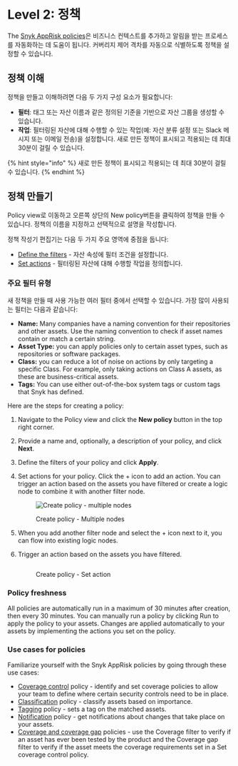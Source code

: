 # Level 2: 정책

The [Snyk AppRisk policies](../policies-for-snyk-apprisk/)은 비즈니스 컨텍스트를 추가하고 알림을 받는 프로세스를 자동화하는 데 도움이 됩니다. 커버리지 제어 격차를 자동으로 식별하도록 정책을 설정할 수 있습니다.

## 정책 이해

정책을 만들고 이해하려면 다음 두 가지 구성 요소가 필요합니다:

* **필터**: 태그 또는 자산 이름과 같은 정의된 기준을 기반으로 자산 그룹을 생성할 수 있습니다.
* **작업**: 필터링된 자산에 대해 수행할 수 있는 작업(예: 자산 분류 설정 또는 Slack 메시지 또는 이메일 전송)을 설정합니다. 새로 만든 정책이 표시되고 적용되는 데 최대 30분이 걸릴 수 있습니다.

{% hint style="info" %}
새로 만든 정책이 표시되고 적용되는 데 최대 30분이 걸릴 수 있습니다.
{% endhint %}

## 정책 만들기

Policy view로 이동하고 오른쪽 상단의 New policy버튼을 클릭하여 정책을 만들 수 있습니다. 정책의 이름을 지정하고 선택적으로 설명을 작성합니다.

정책 작성기 편집기는 다음 두 가지 주요 영역에 중점을 둡니다:

* [Define the filters](../policies-for-snyk-apprisk/create-policies.md#define-filters) - 자산 속성에 필터 조건을 설정합니다.
* [Set actions](../policies-for-snyk-apprisk/create-policies.md#set-actions) - 필터링된 자산에 대해 수행할 작업을 정의합니다.

### 주요 필터 유형 <a href="#key-filter-types" id="key-filter-types"></a>

새 정책을 만들 때 사용 가능한 여러 필터 중에서 선택할 수 있습니다. 가장 많이 사용되는 필터는 다음과 같습니다:

* **Name:** Many companies have a naming convention for their repositories and other assets. Use the naming convention to check if asset names contain or match a certain string.
* **Asset Type:** you can apply policies only to certain asset types, such as repositories or software packages.
* **Class:** you can reduce a lot of noise on actions by only targeting a specific Class. For example, only taking actions on Class A assets, as these are business-critical assets.
* **Tags:** You can use either out-of-the-box system tags or custom tags that Snyk has defined.

Here are the steps for creating a policy:

1. Navigate to the Policy view and click the **New policy** button in the top right corner.
2. Provide a name and, optionally, a description of your policy, and click **Next**.
3. Define the filters of your policy and click **Apply**.
4.  Set actions for your policy. Click the + icon to add an action. You can trigger an action based on the assets you have filtered or create a logic node to combine it with another filter node.

    <figure><img src="../../../.gitbook/assets/image (2).png" alt="Create policy - multiple nodes"><figcaption><p>Create policy - Multiple nodes</p></figcaption></figure>
5. When you add another filter node and select the + icon next to it, you can flow into existing logic nodes.
6.  Trigger an action based on the assets you have filtered.

    <figure><img src="../../../.gitbook/assets/image (3).png" alt=""><figcaption><p>Create policy - Set action</p></figcaption></figure>

### Policy freshness

All policies are automatically run in a maximum of 30 minutes after creation, then every 30 minutes. You can manually run a policy by clicking Run to apply the policy to your assets. Changes are applied automatically to your assets by implementing the actions you set on the policy.

### Use cases for policies

Familiarize yourself with the Snyk AppRisk policies by going through these use cases:

* [Coverage control](../policies-for-snyk-apprisk/use-cases-for-policies/coverage-control-policy-use-case.md) policy - identify and set coverage policies to allow your team to define where certain security controls need to be in place.
* [Classification](../policies-for-snyk-apprisk/use-cases-for-policies/classification-policy-use-case.md) policy - classify assets based on importance.
* [Tagging](../policies-for-snyk-apprisk/use-cases-for-policies/tagging-policy-use-case.md) policy - sets a tag on the matched assets.
* [Notification](../policies-for-snyk-apprisk/use-cases-for-policies/notification-policy-use-case.md) policy - get notifications about changes that take place on your assets.
* [Coverage and coverage gap](../policies-for-snyk-apprisk/use-cases-for-policies/coverage-and-coverage-gap-policies.md) policies - use the Coverage filter to verify if an asset has ever been tested by the product and the Coverage gap filter to verify if the asset meets the coverage requirements set in a Set coverage control policy.
